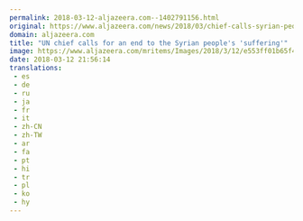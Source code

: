 ```yaml
---
permalink: 2018-03-12-aljazeera.com--1402791156.html
original: https://www.aljazeera.com/news/2018/03/chief-calls-syrian-people-suffering-180312171030178.html
domain: aljazeera.com
title: "UN chief calls for an end to the Syrian people's 'suffering'"
image: https://www.aljazeera.com/mritems/Images/2018/3/12/e553ff01b65f4b2285b270d16fd7bf38_18.jpg
date: 2018-03-12 21:56:14
translations: 
 - es
 - de
 - ru
 - ja
 - fr
 - it
 - zh-CN
 - zh-TW
 - ar
 - fa
 - pt
 - hi
 - tr
 - pl
 - ko
 - hy
---
```


